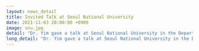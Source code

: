 ```yaml
---
layout: news_detail
title: Invited Talk at Seoul National University  
date: 2021-11-03 20:00:00 +0900
image: snu.jpg
detail: "Dr. Yim gave a talk at Seoul National University in the Department of Psychology. The title of the talk was 'A trip to a Better understanding of child language development by bridging theoretical findings and Clinical populations."
long_detail: "Dr. Yim gave a talk at Seoul National University in the Department of Psychology. The title of the talk was 'A trip to a Better understanding of child language development by bridging theoretical findings and Clinical populations."
---
```


